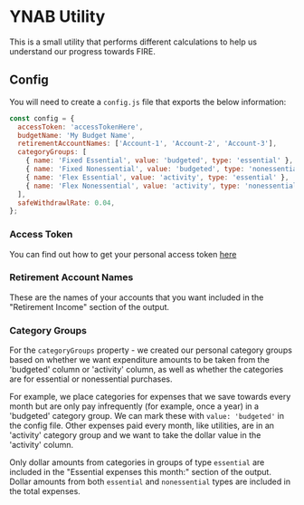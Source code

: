 # YNAB Utility

This is a small utility that performs different calculations to help us understand our progress towards FIRE.

## Config

You will need to create a `config.js` file that exports the below information:

```js
const config = {
  accessToken: 'accessTokenHere',
  budgetName: 'My Budget Name',
  retirementAccountNames: ['Account-1', 'Account-2', 'Account-3'],
  categoryGroups: [
    { name: 'Fixed Essential', value: 'budgeted', type: 'essential' },
    { name: 'Fixed Nonessential', value: 'budgeted', type: 'nonessential' },
    { name: 'Flex Essential', value: 'activity', type: 'essential' },
    { name: 'Flex Nonessential', value: 'activity', type: 'nonessential' },
  ],
  safeWithdrawlRate: 0.04,
};
```

### Access Token

You can find out how to get your personal access token [here](https://api.youneedabudget.com/#personal-access-tokens)

### Retirement Account Names

These are the names of your accounts that you want included in the "Retirement Income" section of the output.

### Category Groups

For the `categoryGroups` property - we created our personal category groups based on whether we want expenditure amounts to be taken from the 'budgeted' column or 'activity' column, as well as whether the categories are for essential or nonessential purchases. 

For example, we place categories for expenses that we save towards every month but are only pay infrequently (for example, once a year) in a 'budgeted' category group. We can mark these with `value: 'budgeted'` in the config file. Other expenses paid every month, like utilities, are in an 'activity' category group and we want to take the dollar value in the 'activity' column.

Only dollar amounts from categories in groups of type `essential` are included in the "Essential expenses this month:" section of the output. Dollar amounts from both `essential` and `nonessential` types are included in the total expenses. 

